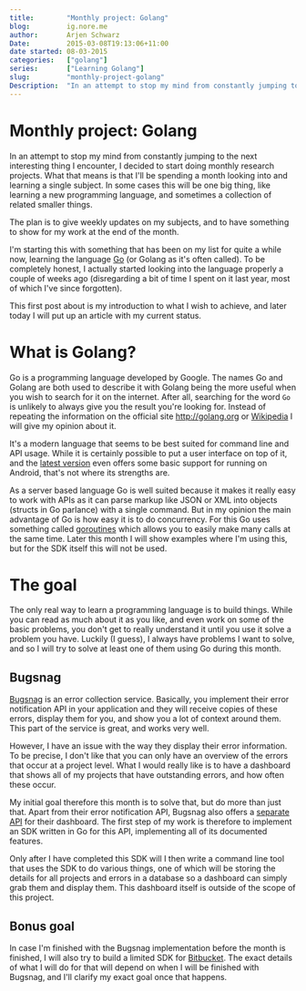 ```yaml
---
title:        "Monthly project: Golang"
blog:         ig.nore.me  
author:       Arjen Schwarz  
Date:         2015-03-08T19:13:06+11:00   
date started: 08-03-2015  
categories:   ["golang"]
series:       ["Learning Golang"]
slug:         "monthly-project-golang"
Description:  "In an attempt to stop my mind from constantly jumping to the next interesting thing I encounter, I decided to start doing monthly research projects. I'm starting this with something that has been on my list for quite a while now, learning the language Go (or Golang as it's often called)."
---
```

# Monthly project: Golang

In an attempt to stop my mind from constantly jumping to the next interesting thing I encounter, I decided to start doing monthly research projects. What that means is that I'll be spending a month looking into and learning a single subject. In some cases this will be one big thing, like learning a new programming language, and sometimes a collection of related smaller things.

The plan is to give weekly updates on my subjects, and to have something to show for my work at the end of the month.

I'm starting this with something that has been on my list for quite a while now, learning the language [Go][1] (or Golang as it's often called). To be completely honest, I actually started looking into the language properly a couple of weeks ago (disregarding a bit of time I spent on it last year, most of which I've since forgotten).

This first post about is my introduction to what I wish to achieve, and later today I will put up an article with my current status.

# What is Golang?

Go is a programming language developed by Google. The names Go and Golang are both used to describe it with Golang being the more useful when you wish to search for it on the internet. After all, searching for the word `Go` is unlikely to always give you the result you're looking for. Instead of repeating the information on the official site <http://golang.org> or [Wikipedia][2] I will give my opinion about it.

It's a modern language that seems to be best suited for command line and API usage. While it is certainly possible to put a user interface on top of it, and the [latest version][3] even offers some basic support for running on Android, that's not where its strengths are. 

As a server based language Go is well suited because it makes it really easy to work with APIs as it can parse markup like JSON or XML into objects (structs in Go parlance) with a single command. But in my opinion the main advantage of Go is how easy it is to do concurrency. For this Go uses something called [goroutines][4] which allows you to easily make many calls at the same time. Later this month I will show examples where I'm using this, but for the SDK itself this will not be used.

# The goal

The only real way to learn a programming language is to build things. While you can read as much about it as you like, and even work on some of the basic problems, you don't get to really understand it until you use it solve a problem you have. Luckily (I guess), I always have problems I want to solve, and so I will try to solve at least one of them using Go during this month.

## Bugsnag

[Bugsnag][5] is an error collection service. Basically, you implement their error notification API in your application and they will receive copies of these errors, display them for you, and show you a lot of context around them. This part of the service is great, and works very well.

However, I have an issue with the way they display their error information. To be precise, I don't like that you can only have an overview of the errors that occur at a project level. What I would really like is to have a dashboard that shows all of my projects that have outstanding errors, and how often these occur.

My initial goal therefore this month is to solve that, but do more than just that. Apart from their error notification API, Bugsnag also offers a [separate API][6] for their dashboard. The first step of my work is therefore to implement an SDK written in Go for this API, implementing all of its documented features. 

Only after I have completed this SDK will I then write a command line tool that uses the SDK to do various things, one of which will be storing the details for all projects and errors in a database so a dashboard can simply grab them and display them. This dashboard itself is outside of the scope of this project.

## Bonus goal

In case I'm finished with the Bugsnag implementation before the month is finished, I will also try to build a limited SDK for [Bitbucket][7]. The exact details of what I will do for that will depend on when I will be finished with Bugsnag, and I'll clarify my exact goal once that happens.


[1]: http://golang.org
[2]: http://en.wikipedia.org/wiki/Go_(programming_language)
[3]: https://blog.golang.org/go1.4
[4]: https://golang.org/doc/effective_go.html#concurrency
[5]: https://bugsnag.com/
[6]: https://bugsnag.com/docs/api
[7]: https://bitbucket.org
